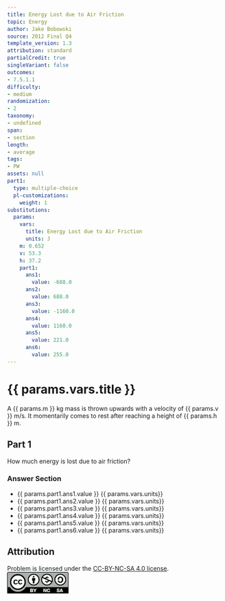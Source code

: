 ```yaml
---
title: Energy Lost due to Air Friction
topic: Energy
author: Jake Bobowski
source: 2012 Final Q4
template_version: 1.3
attribution: standard
partialCredit: true
singleVariant: false
outcomes:
- 7.5.1.1
difficulty:
- medium
randomization:
- 2
taxonomy:
- undefined
span:
- section
length:
- average
tags:
- PW
assets: null
part1:
  type: multiple-choice
  pl-customizations:
    weight: 1
substitutions:
  params:
    vars:
      title: Energy Lost due to Air Friction
      units: J
    m: 0.652
    v: 53.3
    h: 37.2
    part1:
      ans1:
        value: -688.0
      ans2:
        value: 688.0
      ans3:
        value: -1160.0
      ans4:
        value: 1160.0
      ans5:
        value: 221.0
      ans6:
        value: 255.0
---
```

# {{ params.vars.title }}
A {{ params.m }} kg mass is thrown upwards with a velocity of {{ params.v }} m/s.
It momentarily comes to rest after reaching a height of {{ params.h }} m.

## Part 1

How much energy is lost due to air friction?

### Answer Section

- {{ params.part1.ans1.value }} {{ params.vars.units}}
- {{ params.part1.ans2.value }} {{ params.vars.units}}
- {{ params.part1.ans3.value }} {{ params.vars.units}}
- {{ params.part1.ans4.value }} {{ params.vars.units}}
- {{ params.part1.ans5.value }} {{ params.vars.units}}
- {{ params.part1.ans6.value }} {{ params.vars.units}}

## Attribution

Problem is licensed under the [CC-BY-NC-SA 4.0 license](https://creativecommons.org/licenses/by-nc-sa/4.0/).<br> ![The Creative Commons 4.0 license requiring attribution-BY, non-commercial-NC, and share-alike-SA license.](https://raw.githubusercontent.com/firasm/bits/master/by-nc-sa.png)